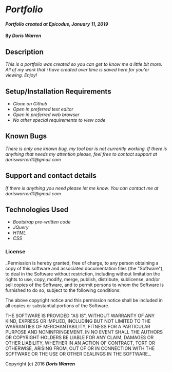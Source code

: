 # _Portfolio_

#### _Portfolio created at Epicodus, January 11, 2019_

#### By _**Doris Warren**_

## Description

_This is a portfolio was created so you can get to know me a little bit more. All of my work that i have created over time is saved here for you'er viewing. Enjoy!_

## Setup/Installation Requirements

* _Clone on Github_
* _Open in preferred text editor_
* _Open in preferred web browser_
* _No other special requirements to view code_


## Known Bugs
_There is only one known bug, my tool bar is not currently working._
_If there is anything that needs my attention please, feel free to contact support at doriswarren11@gmail.com_


## Support and contact details
_If there is anything you need please let me know. You can contact me at doriswarren11@gmail.com_

## Technologies Used

* _Bootstrap pre-written code_
* _JQuery_
* _HTML_
* _CSS_


### License

_Permission is hereby granted, free of charge, to any person obtaining a copy
of this software and associated documentation files (the "Software"), to deal
in the Software without restriction, including without limitation the rights
to use, copy, modify, merge, publish, distribute, sublicense, and/or sell
copies of the Software, and to permit persons to whom the Software is
furnished to do so, subject to the following conditions:

The above copyright notice and this permission notice shall be included in all
copies or substantial portions of the Software.

THE SOFTWARE IS PROVIDED "AS IS", WITHOUT WARRANTY OF ANY KIND, EXPRESS OR
IMPLIED, INCLUDING BUT NOT LIMITED TO THE WARRANTIES OF MERCHANTABILITY,
FITNESS FOR A PARTICULAR PURPOSE AND NONINFRINGEMENT. IN NO EVENT SHALL THE
AUTHORS OR COPYRIGHT HOLDERS BE LIABLE FOR ANY CLAIM, DAMAGES OR OTHER
LIABILITY, WHETHER IN AN ACTION OF CONTRACT, TORT OR OTHERWISE, ARISING FROM,
OUT OF OR IN CONNECTION WITH THE SOFTWARE OR THE USE OR OTHER DEALINGS IN THE
SOFTWARE._

Copyright (c) 2016 **_Doris Warren_**
